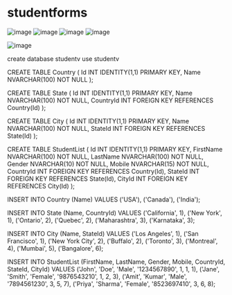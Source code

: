 # studentforms
![image](https://github.com/user-attachments/assets/c8f67d03-0cca-44cc-a2c0-04a51cfe4d33)
![image](https://github.com/user-attachments/assets/f36c0aae-7cd4-4169-8bf8-e2ed1783c406)
![image](https://github.com/user-attachments/assets/93620d00-b7eb-4cbb-afda-18fe7bd082ec)
![image](https://github.com/user-attachments/assets/75375b3c-0792-4de4-b8c3-4f7c8868d3ad)

![image](https://github.com/user-attachments/assets/dd1b20ce-50b4-42f0-acb6-79f616e4da33)



create database studentv
use studentv

CREATE TABLE Country (
    Id INT IDENTITY(1,1) PRIMARY KEY,
    Name NVARCHAR(100) NOT NULL
);

CREATE TABLE State (
    Id INT IDENTITY(1,1) PRIMARY KEY,
    Name NVARCHAR(100) NOT NULL,
    CountryId INT FOREIGN KEY REFERENCES Country(Id)
);

CREATE TABLE City (
    Id INT IDENTITY(1,1) PRIMARY KEY,
    Name NVARCHAR(100) NOT NULL,
    StateId INT FOREIGN KEY REFERENCES State(Id)
);

CREATE TABLE StudentList (
    Id INT IDENTITY(1,1) PRIMARY KEY,
    FirstName NVARCHAR(100) NOT NULL,
    LastName NVARCHAR(100) NOT NULL,
    Gender NVARCHAR(10) NOT NULL,
    Mobile NVARCHAR(15) NOT NULL,
    CountryId INT FOREIGN KEY REFERENCES Country(Id),
    StateId INT FOREIGN KEY REFERENCES State(Id),
    CityId INT FOREIGN KEY REFERENCES City(Id)
);


INSERT INTO Country (Name) VALUES 
('USA'),
('Canada'),
('India');


INSERT INTO State (Name, CountryId) VALUES 
('California', 1), 
('New York', 1), 
('Ontario', 2), 
('Quebec', 2), 
('Maharashtra', 3), 
('Karnataka', 3);






INSERT INTO City (Name, StateId) VALUES 
('Los Angeles', 1), 
('San Francisco', 1), 
('New York City', 2), 
('Buffalo', 2), 
('Toronto', 3), 
('Montreal', 4), 
('Mumbai', 5), 
('Bangalore', 6); 






INSERT INTO StudentList (FirstName, LastName, Gender, Mobile, CountryId, StateId, CityId) VALUES 
('John', 'Doe', 'Male', '1234567890', 1, 1, 1), 
('Jane', 'Smith', 'Female', '9876543210', 1, 2, 3), 
('Amit', 'Kumar', 'Male', '7894561230', 3, 5, 7),
('Priya', 'Sharma', 'Female', '8523697410', 3, 6, 8);
